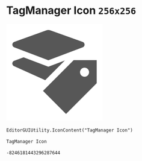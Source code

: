 # TagManager Icon `256x256`
<img src="/img/TagManager%20Icon.png" width=256 height=256>

``` CSharp
EditorGUIUtility.IconContent("TagManager Icon")
```
```
TagManager Icon
```
```
-8246181443296287644
```
